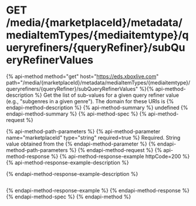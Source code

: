 # GET /media/{marketplaceId}/metadata/mediaItemTypes/{mediaitemtype}/queryrefiners/{queryRefiner}/subQueryRefinerValues

{% api-method method="get" host="https://eds.xboxlive.com" path="/media/{marketplaceId}/metadata/mediaItemTypes/{mediaitemtype}/queryrefiners/{queryRefiner}/subQueryRefinerValues" %}{% api-method-description %}
Get the list of sub-values for a given query refiner value (e.g., "subgenres in a given genre"). The domain for these URIs is 
{% endapi-method-description %}
{% api-method-summary %}
undefined
{% endapi-method-summary %}
{% api-method-spec %}
{% api-method-request %}

{% api-method-path-parameters %}
{% api-method-parameter name="marketplaceId" type="string" required=true %}
Required. String value obtained from the 
{% endapi-method-parameter %}
{% endapi-method-path-parameters %}
{% endapi-method-request %}
{% api-method-response %}
{% api-method-response-example httpCode=200 %}
{% api-method-response-example-description %}

{% endapi-method-response-example-description %}

```text
```
{% endapi-method-response-example %}
{% endapi-method-response %}
{% endapi-method-spec %}
{% endapi-method %}
